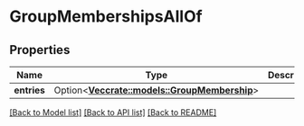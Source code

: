 # GroupMembershipsAllOf

## Properties

Name | Type | Description | Notes
------------ | ------------- | ------------- | -------------
**entries** | Option<[**Vec<crate::models::GroupMembership>**](GroupMembership.md)> |  | [optional]

[[Back to Model list]](../README.md#documentation-for-models) [[Back to API list]](../README.md#documentation-for-api-endpoints) [[Back to README]](../README.md)


